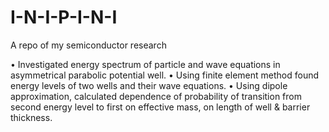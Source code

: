 # I-N-I-P-I-N-I
A repo of my semiconductor research

• Investigated energy spectrum of particle and wave equations in asymmetrical parabolic potential well.
• Using finite element method found energy levels of two wells and their wave equations.
• Using dipole approximation, calculated dependence of probability of transition from second energy level to first on effective mass, on length of well & barrier thickness.
